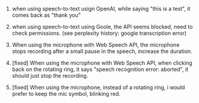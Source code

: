 1. when using speech-to-text usign OpenAI, while saying "this is a test", it comes back as "thank you"

2. when using speech-to-text using Goole, the API seems blocked, need to check permissions.
(see perplexity history: google transcription error)

3. When using the microphone with Web Speech API, the microphone stops recording after a small pause in the speech, increase the duration.

4. [fixed] When using the microphone with Web Speech API, when clicking back on the rotating ring, it says "speech recognition error: aborted", it should just stop the recording. 

5. [fixed] When using the microphone, instead of a rotating ring, i would prefer to keep the mic symbol, blinking red.
